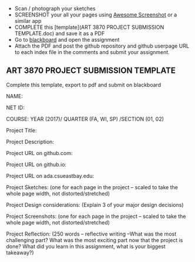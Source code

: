  - Scan / photograph your sketches
 - SCREENSHOT your all your pages using [Awesome Screenshot](https://chrome.google.com/webstore/detail/awesome-screenshot-screen/nlipoenfbbikpbjkfpfillcgkoblgpmj) or a similar app
 - COMPLETE this [template](ART 3870 PROJECT SUBMISSION TEMPLATE.doc) and save it as a PDF 
 - Go to [blackboard](http://bb.csueastbay.edu) and open the assignment
 - Attach the PDF and post the github repository and github userpage URL to each index file in the comments and submit your assignment.

## ART 3870 PROJECT SUBMISSION TEMPLATE 
Complete this template, export to pdf and submit on blackboard

NAME:

NET ID: 

COURSE:  YEAR (2017)/ QUARTER (FA, WI, SP) /SECTION (01, 02)

Project Title:

Project Description:

Project URL on github.com:

Project URL on github.io:

Project URL on ada.csueastbay.edu:

Project Sketches:
(one for each page in the project – scaled to take the whole page width, not distorted/stretched)

Project Design considerations:
(Explain 3 of your major design decisions)

Project Screenshots:
(one for each page in the project – scaled to take the whole page width, not distorted/stretched)

Project Reflection:
(250 words – reflective writing –What was the most challenging part? What was the most exciting part now that the project is done? What did you learn in this assignment, what is your biggest takeaway?)
